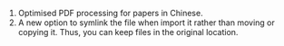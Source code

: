 1. Optimised PDF processing for papers in Chinese.
2. A new option to symlink the file when import it rather than moving or copying it. Thus, you can keep files in the original location.